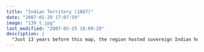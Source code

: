 ```yaml
---
title: "Indian Territory (1887)"
date: "2007-01-29 17:07:59"
image: "139_t.jpg"
last_modified: "2007-05-25 10:09:28"
description: |
  "Just 13 years before this map, the region hosted sovereign Indian homelands. The map shows a new power grid, the result of the Trail of Tears (1838) and Red River War (1874). The Texas Panhandle and JA Ranch lie west of the pacified red zone."
---
```



